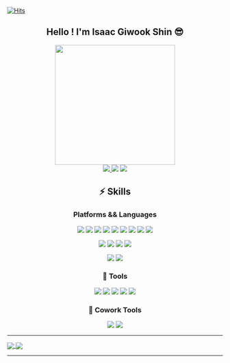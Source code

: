 
 [![Hits](https://hits.seeyoufarm.com/api/count/incr/badge.svg?url=https%3A%2F%2Fgithub.com%2Fisaacshin92&count_bg=%234182C6&title_bg=%23555555&icon=smugmug.svg&icon_color=%23FFFFFF&title=hits&edge_flat=true)](https://hits.seeyoufarm.com)


<div align="center">
 <h2>Hello ! I'm Isaac Giwook Shin 😎</h2>

</div>


<div align="center">
<img src="https://user-images.githubusercontent.com/79408992/154497871-bd4dacf4-2dba-4cbc-8d60-bc3e6ddb3f45.gif"height="280px"/></div>
 <div align="center">
<a href ="https://www.instagram.com/isaacshin92/" target="_blank">
<img src="https://img.shields.io/badge/isaacshin92-006272?style=flat-square&logo=Instagram&logoColor=white" />
 </a>
 <a href ="https://www.instagram.com/isaacshin92/" target="_blank"></a>
 <a>
<img src="https://img.shields.io/badge/Gmail-d14836?style=flat-square&logo=Gmail&logoColor=white&link=mailto:isaacshin92@gmail.com" />
</a>
 
 <a>
  <a href ="https://isaacshin.notion.site/3078531c02f44c1ea78b4b1a383aa1cf" target="_blank">
<img src="https://img.shields.io/badge/Resume-161A3B?style=flat-square&logo=About.me&logoColor=white"/>
</a>
  
 </div>

<div align="center">
 <h2> ⚡ Skills </h2>

<h3>Platforms && Languages</h3>

<img src="https://img.shields.io/badge/java-007396?style=flat-square&logo=Java&logoColor=white"/>  <img src="https://img.shields.io/badge/JavaScript-F7DF1E?style=flat-square&logo=Javascript&logoColor=white"/>
 <img src="https://img.shields.io/badge/Oracle-2496ED?style=flat-square&logo=Oracle&logoColor=F80000"/>
 <img src="https://img.shields.io/badge/Html5-4169E1?style=flat-square&logo=Html5&logoColor=E34F26"/>
<img src="https://img.shields.io/badge/Css3-4169E1?style=flat-square&logo=Css3&logoColor=white"/>
<img src="https://img.shields.io/badge/Gradle-02303A?style=flat-square&logo=Gradle&logoColor=white"/>
<img src="https://img.shields.io/badge/JQuery-0769AD?style=flat-square&logo=JQuery&logoColor=white"/>
<img src="https://img.shields.io/badge/Json-black?style=flat-square&logo=Json&logoColor=white"/>
<img src="https://img.shields.io/badge/JSON Web Tokens-3A3A42?style=flat-square&logo=JSON Web Tokens&logoColor=white"/>

<img src="https://img.shields.io/badge/Docker-2496ED?style=flat-square&logo=Docker&logoColor=white"/> <img src="https://img.shields.io/badge/Spring-6DB33F?style=flat-square&logo=Spring&logoColor=white"/>  <img src="https://img.shields.io/badge/Spring Boot-6DB33F?style=flat-square&logo=SpringBoot&logoColor=white"/>
<img src="https://img.shields.io/badge/Data JPA-6DB33F?style=flat-square&logo=Spring&logoColor=white"/>
<!-- <img src="https://img.shields.io/badge/Spring Security-6DB33F?style=flat-square&logo=SpringSecurity&logoColor=white"/> -->
<img src="https://img.shields.io/badge/PostgreSQL-4169E1?style=flat-square&logo=PostgreSQL&logoColor=white"/>
<img src="https://img.shields.io/badge/RabbitMQ-FF6600?style=flat-square&logo=RabbitMQ&logoColor=white"/>
 
 <h3>🔧 Tools</h3>
 <img src="https://img.shields.io/badge/Eclipse IDE-2C2255?style=flat-square&logo=Eclipse IDE&logoColor=white"/>
 <img src="https://img.shields.io/badge/Visual Studio Code-007ACC?style=flat-square&logo=Visual Studio Code&logoColor=white"/>
 <img src="https://img.shields.io/badge/Dbeaver-A5915F?style=flat-square&logo=&logoColor=white"/>
 <img src="https://img.shields.io/badge/SqlDeveloper-EA7100?style=flat-square&logo=&logoColor=white"/>
  <img src="https://img.shields.io/badge/Talend-FF6D70?style=flat-square&logo=Talend&logoColor=white"/>
</div>

 <div align="center">
<h3>💪 Cowork Tools</3> 
 </div>
 <div align="center">
<img src="https://img.shields.io/badge/GitHub-36566F?style=flat-square&logo=Github&logoColor=white"/>
<img src="https://img.shields.io/badge/Notion-212121?style=flat-square&logo=Notion&logoColor=white"/>
</div>

---

<a href="https://github.com/anuraghazra/convoychat">
  <img align="center" src="https://github-readme-stats.vercel.app/api?username=isaacshin92&show_icons=true&theme=swift" />
</a>
<a href="https://github.com/anuraghazra/github-readme-stats">
  <img align="center" src="https://github-readme-stats.vercel.app/api/top-langs/?username=anuraghazra&layout=compact" />
</a>


---

<!--
**isaacshin92/isaacshin92** is a ✨ _special_ ✨ repository because its `README.md` (this file) appears on your GitHub profile.

Here are some ideas to get you started:

-

- 👯 I’m looking to collaborate on ...
- 🤔 I’m looking for help with ...
- 💬 Ask me about ...
- 📫 How to reach me: ...
- 😄 Pronouns: ...
- ⚡ Fun fact: ...
-->
